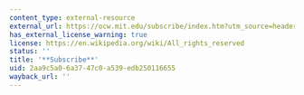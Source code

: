 ```yaml
---
content_type: external-resource
external_url: https://ocw.mit.edu/subscribe/index.htm?utm_source=header
has_external_license_warning: true
license: https://en.wikipedia.org/wiki/All_rights_reserved
status: ''
title: '**Subscribe**'
uid: 2aa9c5a0-6a37-47c0-a539-edb250116655
wayback_url: ''
---
```

